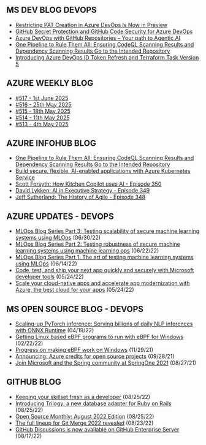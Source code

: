 ## MS DEV BLOG DEVOPS 

<!-- DEVBLOGDEVOPS:START -->
- [Restricting PAT Creation in Azure DevOps Is Now in Preview](https://devblogs.microsoft.com/devops/restricting-pat-creation-in-azure-devops-is-now-in-preview/)
- [GitHub Secret Protection and GitHub Code Security for Azure DevOps](https://devblogs.microsoft.com/devops/github-secret-protection-and-github-code-security-for-azure-devops/)
- [Azure DevOps with GitHub Repositories – Your path to Agentic AI](https://devblogs.microsoft.com/devops/azure-devops-with-github-repositories-your-path-to-agentic-ai/)
- [One Pipeline to Rule Them All: Ensuring CodeQL Scanning Results and Dependency Scanning Results Go to the Intended Repository](https://devblogs.microsoft.com/devops/one-pipeline-to-rule-them-all-codeql-dependency-scanning/)
- [Introducing Azure DevOps ID Token Refresh and Terraform Task Version 5](https://devblogs.microsoft.com/devops/introducing-azure-devops-id-token-refresh-and-terraform-task-version-5/)
<!-- DEVBLOGDEVOPS:END -->


## AZURE WEEKLY BLOG

<!-- AZUREWEEKLY:START -->
- [#517 - 1st June 2025](https://azureweekly.info/issue-517.html)
- [#516 - 25th May 2025](https://azureweekly.info/issue-516.html)
- [#515 - 18th May 2025](https://azureweekly.info/issue-515.html)
- [#514 - 11th May 2025](https://azureweekly.info/issue-514.html)
- [#513 - 4th May 2025](https://azureweekly.info/issue-513.html)
<!-- AZUREWEEKLY:END -->

## AZURE INFOHUB BLOG 

<!-- AZUREINFOHUB:START -->
- [One Pipeline to Rule Them All: Ensuring CodeQL Scanning Results and Dependency Scanning Results Go to the Intended Repository](https://devblogs.microsoft.com/devops/one-pipeline-to-rule-them-all-codeql-dependency-scanning/)
- [Build secure, flexible, AI-enabled applications with Azure Kubernetes Service](https://techcommunity.microsoft.com/t5/apps-on-azure-blog/build-secure-flexible-ai-enabled-applications-with-azure/ba-p/4415227)
- [Scott Forsyth: How Kitchen Copilot uses AI - Episode 350](http://feed.azuredevops.show/scott-forsyth-how-kitchen-copilot-uses-ai-episode-350)
- [David Lykken: AI in Executive Strategy - Episode 349](http://feed.azuredevops.show/david-lykken-ai-in-executive-strategy-episode-349)
- [Jeff Sutherland: The History of Agile - Episode 348](http://feed.azuredevops.show/jeff-sutherland-the-history-of-agile-episode-348)
<!-- AZUREINFOHUB:END -->


## AZURE UPDATES - DEVOPS 

<!-- AZUREUPDATES:START -->

 - [MLOps Blog Series Part 3: Testing scalability of secure machine learning systems using MLOps](https://azure.microsoft.com/blog/mlops-blog-series-part-3-testing-scalability-of-secure-machine-learning-systems-using-mlops/) (06/30/22)
 - [MLOps Blog Series Part 2: Testing robustness of secure machine learning systems using machine learning ops](https://azure.microsoft.com/blog/mlops-blog-series-part-2-testing-robustness-of-secure-machine-learning-systems-using-machine-learning-ops/) (06/22/22)
 - [MLOps Blog Series Part 1: The art of testing machine learning systems using MLOps](https://azure.microsoft.com/blog/mlops-blog-series-part-1-the-art-of-testing-machine-learning-systems-using-mlops/) (06/14/22)
 - [Code, test, and ship your next app quickly and securely with Microsoft developer tools](https://azure.microsoft.com/blog/code-test-and-ship-your-next-app-quickly-and-securely-with-microsoft-developer-tools/) (05/24/22)
 - [Scale your cloud-native apps and accelerate app modernization with Azure, the best cloud for your apps](https://azure.microsoft.com/blog/scale-your-cloudnative-apps-and-accelerate-app-modernization-with-azure-the-best-cloud-for-your-apps/) (05/24/22)
<!-- AZUREUPDATES:END -->


## MS OPEN SOURCE BLOG - DEVOPS 

<!-- MSOPENSOURCEBLOG:START -->

 - [Scaling-up PyTorch inference: Serving billions of daily NLP inferences with ONNX Runtime](https://cloudblogs.microsoft.com/opensource/2022/04/19/scaling-up-pytorch-inference-serving-billions-of-daily-nlp-inferences-with-onnx-runtime/) (04/19/22)
 - [Getting Linux based eBPF programs to run with eBPF for Windows](https://cloudblogs.microsoft.com/opensource/2022/02/22/getting-linux-based-ebpf-programs-to-run-with-ebpf-for-windows/) (02/22/22)
 - [Progress on making eBPF work on Windows](https://cloudblogs.microsoft.com/opensource/2021/11/29/progress-on-making-ebpf-work-on-windows/) (11/29/21)
 - [Announcing: Azure credits for open source projects](https://cloudblogs.microsoft.com/opensource/2021/09/28/announcing-azure-credits-for-open-source-projects/) (09/28/21)
 - [Join Microsoft and the Spring community at SpringOne 2021](https://cloudblogs.microsoft.com/opensource/2021/08/27/join-microsoft-and-the-spring-community-at-springone-2021/) (08/27/21)
<!-- MSOPENSOURCEBLOG:END -->


## GITHUB BLOG


<!-- GITHUB:START -->

 - [Keeping your skillset fresh as a developer](https://github.blog/2022-08-25-keeping-your-skillset-fresh-as-a-developer/) (08/25/22)
 - [Introducing Trilogy: a new database adapter for Ruby on Rails](https://github.blog/2022-08-25-introducing-trilogy-a-new-database-adapter-for-ruby-on-rails/) (08/25/22)
 - [Open Source Monthly: August 2022 Edition](https://github.blog/2022-08-25-open-source-monthly-august-2022-edition/) (08/25/22)
 - [The full lineup for Git Merge 2022 revealed](https://github.blog/2022-08-23-the-full-lineup-for-git-merge-2022-revealed/) (08/23/22)
 - [GitHub Discussions is now available on GitHub Enterprise Server](https://github.blog/2022-08-17-github-discussions-is-now-available-on-github-enterprise-server/) (08/17/22)
<!-- GITHUB:END -->
